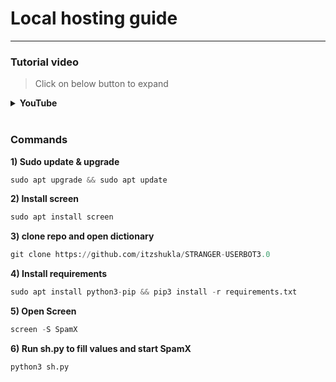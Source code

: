 <h1>Local hosting guide</h1>

----

<h3>Tutorial video</h3>

> Click on below button to expand 

<details>
<summary><b> YouTube </b></summary>
<br>
× <i> Check below icon/image </i>

<p><a href="https://youtu.be/yC9z3kYKIgU"><img src="https://telegra.ph/file/aa4bf1e57d11fb75b602e.jpg" width="200""/></a></p>

</details>

<br>

<h3>Commands</h3>

<b>1) Sudo update & upgrade</b>

```python
sudo apt upgrade && sudo apt update
```

<b>2) Install screen </b>

```python
sudo apt install screen
```

<b>3) clone repo and open dictionary </b>

```python
git clone https://github.com/itzshukla/STRANGER-USERBOT3.0
```

<b>4) Install requirements </b>

```python
sudo apt install python3-pip && pip3 install -r requirements.txt
```

<b>5) Open Screen </b>

```python
screen -S SpamX 
```

<b>6) Run sh.py to fill values and start SpamX </b>

```python
python3 sh.py
```
